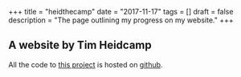 +++
title = "heidthecamp"
date = "2017-11-17"
tags = []
draft = false
description = "The page outlining my progress on my website."
+++

## A website by Tim Heidcamp

All the code to [this project](https://github.com/heidthecamp/heidthecamp.com "heidthecamp.com github") is hosted on [github](https://github.com).
